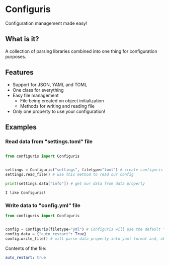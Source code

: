 # Configuris

Configuration management made easy!

## What is it?

A collection of parsing libraries combined into one thing for configuration purposes.

## Features

- Support for JSON, YAML and TOML
- One class for everything
- Easy file management
  - File being created on object initialization
  - Methods for writing and reading file
- Only one property to use your configuration!

## Examples

### Read data from "settings.toml" file

```python

from configuris import Configuris


settings = Configuris("settings", filetype="toml") # create configuris object
settings.read_file() # use this method to read our config

print(settings.data["info"]) # get our data from data property
```

`I like Configuris!`

### Write data to "config.yml" file

```python
from configuris import Configuris


config = Configuris(filetype="yml") # Configuris will use the default "config" value as file's name
config.data = {"auto_restart": True}
config.write_file() # will parse data property into yaml format and, obviously, writes it to file.
```

Contents of the file:

```yaml
auto_restart: true
```
